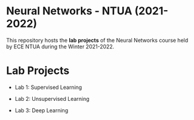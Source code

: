 # Neural Networks - NTUA (2021-2022)

This repository hosts the **lab projects** of the Neural Networks course held by ECE NTUA during the Winter 2021-2022.

# Lab Projects

- Lab 1: Supervised Learning

- Lab 2: Unsupervised Learning

- Lab 3: Deep Learning

